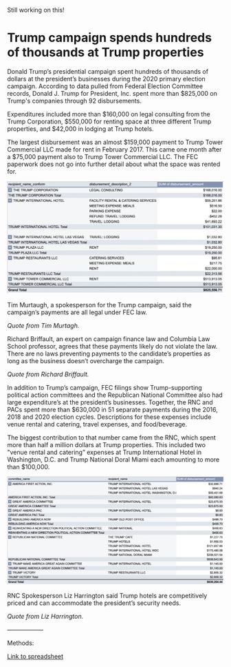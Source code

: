 Still working on this!
# Trump campaign spends hundreds of thousands at Trump properties

Donald Trump’s presidential campaign spent hundreds of thousands of dollars at the president’s businesses during the 2020 primary election campaign. According to data pulled from Federal Election Committee records, Donald J. Trump for President, Inc. spent more than $825,000 on Trump's companies through 92 disbursements.

Expenditures included more than $160,000 on legal consulting from the Trump Corporation, $550,000 for renting space at three different Trump properties, and $42,000 in lodging at Trump hotels. 

The largest disbursement was an almost $159,000 payment to Trump Tower Commercial LLC made for rent in February 2017. This came one month after a $75,000 payment also to Trump Tower Commercial LLC. The FEC paperwork does not go into further detail about what the space was rented for.

![Pivot table showing Trump campaign expenses at Trump businesses.](TrumpCampaign.png)

Tim Murtaugh, a spokesperson for the Trump campaign, said the campaign’s payments are all legal under FEC law.

*Quote from Tim Murtagh.*

Richard Briffault, an expert on campaign finance law and Columbia Law School professor, agrees that these payments likely do not violate the law. There are no laws preventing payments to the candidate’s properties as long as the business doesn’t overcharge the campaign.

*Quote from Richard Briffault.*

In addition to Trump’s campaign, FEC filings show Trump-supporting political action committees and the Republican National Committee also had large expenditure’s at the president’s businesses. Together, the RNC and PACs spent more than $630,000 in 51 separate payments during the 2016, 2018 and 2020 election cycles. Descriptions for these expenses include venue rental and catering, travel expenses, and food/beverage.

The biggest contribution to that number came from the RNC, which spent more than half a million dollars at Trump properties. This included two "venue rental and catering” expenses at Trump International Hotel in Washington, D.C. and Trump National Doral Miami each amounting to more than $100,000.

![Pivot table showing PAC and RNC expenses at Trump businesses.](PACsandRNC.png)

RNC Spokesperson Liz Harrington said Trump hotels are competitively priced and can accommodate the president’s security needs.

*Quote from Liz Harrington.*

——————

Methods:



[Link to spreadsheet](https://docs.google.com/spreadsheets/d/1UWz7w8CZZo6oD5QpvO-F-g6bl_k3KBZhEXrMwo5uBws/edit?usp=sharing)
